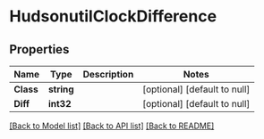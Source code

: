 # HudsonutilClockDifference

## Properties
Name | Type | Description | Notes
------------ | ------------- | ------------- | -------------
**Class** | **string** |  | [optional] [default to null]
**Diff** | **int32** |  | [optional] [default to null]

[[Back to Model list]](../README.md#documentation-for-models) [[Back to API list]](../README.md#documentation-for-api-endpoints) [[Back to README]](../README.md)


